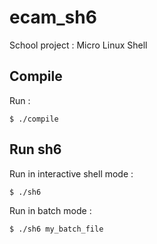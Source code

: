 ecam_sh6
========
School project : Micro Linux Shell

Compile
-------
Run :

    $ ./compile

Run sh6
-------
Run in interactive shell mode :

    $ ./sh6

Run in batch mode :

    $ ./sh6 my_batch_file

